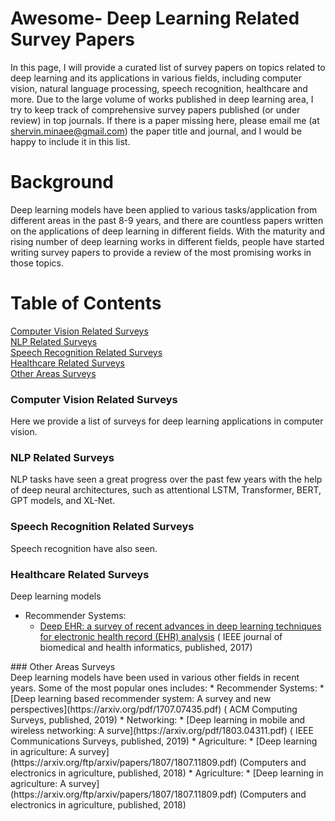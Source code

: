 # Awesome- Deep Learning Related Survey Papers

In this page, I will provide a curated list of survey papers on topics related to deep learning and its applications in various fields, including computer vision, natural language processing, speech recognition, healthcare and more. 
Due to the large volume of works published in deep learning area, I try to keep track of comprehensive survey papers published (or under review) in top journals. 
If there is a paper missing here, please email me (at shervin.minaee@gmail.com) the paper title and journal, and I would be happy to include it in this list.

# Background

Deep learning models have been applied to various tasks/application from different areas in the past 8-9 years, and there are countless papers written on the applications of deep learning in different fields. 
With the maturity and rising number of deep learning works in different fields, people have started writing survey papers to provide a review of the most promising works in those topics.


# Table of Contents  

[Computer Vision Related Surveys](#cv)  
[NLP Related Surveys](#nlp)  
[Speech Recognition Related Surveys](#sr)  
[Healthcare Related Surveys](#hc) <br/>
[Other Areas Surveys](#ot)
<br/>
<a name="cv"/>
### Computer Vision Related Surveys
Here we provide a list of surveys for deep learning applications in computer vision.
<a name="nlp"/>
### NLP Related Surveys 
NLP tasks have seen a great progress over the past few years with the help of deep neural architectures, such as attentional LSTM, Transformer, BERT, GPT models, and XL-Net. 
<a name="sr"/>
### Speech Recognition Related Surveys 
Speech recognition have also seen.
<a name="hc"/>
### Healthcare Related Surveys
Deep learning models 
* Recommender Systems:
  * [Deep EHR: a survey of recent advances in deep learning techniques for electronic health record (EHR) analysis](https://europepmc.org/article/PMC/6043423) ( IEEE journal of biomedical and health informatics, published, 2017)
<a name="ot"/>
### Other Areas Surveys <br/>
Deep learning models have been used in various other fields in recent years. Some of the most popular ones includes:
* Recommender Systems:
  * [Deep learning based recommender system: A survey and new perspectives](https://arxiv.org/pdf/1707.07435.pdf) ( ACM Computing Surveys, published, 2019)
* Networking:
  * [Deep learning in mobile and wireless networking: A surve](https://arxiv.org/pdf/1803.04311.pdf) ( IEEE Communications Surveys, published, 2019)
* Agriculture:
  * [Deep learning in agriculture: A survey](https://arxiv.org/ftp/arxiv/papers/1807/1807.11809.pdf) (Computers and electronics in agriculture, published, 2018) 
* Agriculture:
  * [Deep learning in agriculture: A survey](https://arxiv.org/ftp/arxiv/papers/1807/1807.11809.pdf) (Computers and electronics in agriculture, published, 2018) 
